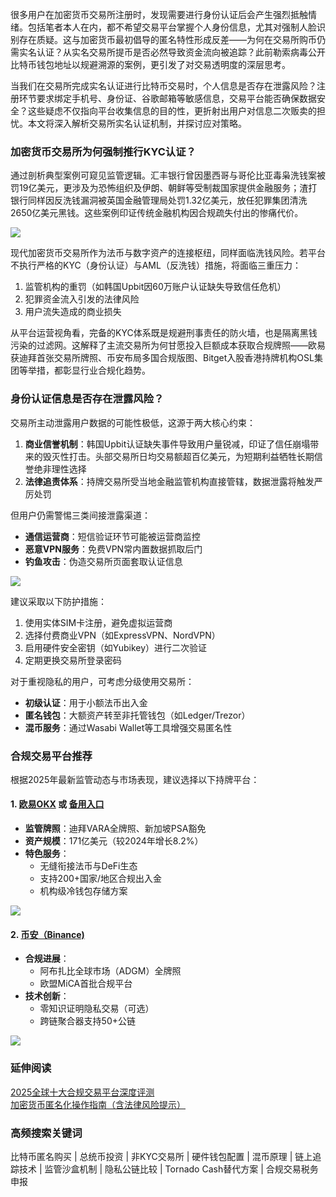 很多用户在加密货币交易所注册时，发现需要进行身份认证后会产生强烈抵触情绪。包括笔者本人在内，都不希望交易平台掌握个人身份信息，尤其对强制人脸识别存在质疑。这与加密货币最初倡导的匿名特性形成反差——为何在交易所购币仍需实名认证？从实名交易所提币是否必然导致资金流向被追踪？此前勒索病毒公开比特币钱包地址以规避溯源的案例，更引发了对交易透明度的深层思考。

当我们在交易所完成实名认证进行比特币交易时，个人信息是否存在泄露风险？注册环节要求绑定手机号、身份证、谷歌邮箱等敏感信息，交易平台能否确保数据安全？这些疑虑不仅指向平台收集信息的目的性，更折射出用户对信息二次贩卖的担忧。本文将深入解析交易所实名认证机制，并探讨应对策略。

### 加密货币交易所为何强制推行KYC认证？

通过剖析典型案例可窥见监管逻辑。汇丰银行曾因墨西哥与哥伦比亚毒枭洗钱案被罚19亿美元，更涉及为恐怖组织及伊朗、朝鲜等受制裁国家提供金融服务；渣打银行同样因反洗钱漏洞被英国金融管理局处罚1.32亿美元，放任犯罪集团清洗2650亿美元黑钱。这些案例印证传统金融机构因合规疏失付出的惨痛代价。

[![](https://307e939.webp.li/20250415173634650.png)](https://btc8848.com/top-10-exchanges)

现代加密货币交易所作为法币与数字资产的连接枢纽，同样面临洗钱风险。若平台不执行严格的KYC（身份认证）与AML（反洗钱）措施，将面临三重压力：
1. 监管机构的重罚（如韩国Upbit因60万账户认证缺失导致信任危机）
2. 犯罪资金流入引发的法律风险
3. 用户流失造成的商业损失

从平台运营视角看，完备的KYC体系既是规避刑事责任的防火墙，也是隔离黑钱污染的过滤网。这解释了主流交易所为何甘愿投入巨额成本获取合规牌照——欧易获迪拜首张交易所牌照、币安布局多国合规版图、Bitget入股香港持牌机构OSL集团等举措，都彰显行业合规化趋势。

### 身份认证信息是否存在泄露风险？

交易所主动泄露用户数据的可能性极低，这源于两大核心约束：
1. **商业信誉机制**：韩国Upbit认证缺失事件导致用户量锐减，印证了信任崩塌带来的毁灭性打击。头部交易所日均交易额超百亿美元，为短期利益牺牲长期信誉绝非理性选择
2. **法律追责体系**：持牌交易所受当地金融监管机构直接管辖，数据泄露将触发严厉处罚

但用户仍需警惕三类间接泄露渠道：
- **通信运营商**：短信验证环节可能被运营商监控
- **恶意VPN服务**：免费VPN常内置数据抓取后门
- **钓鱼攻击**：伪造交易所页面套取认证信息

[![](https://307e939.webp.li/20250415173710326.png)](https://btc8848.com/top-10-exchanges)

建议采取以下防护措施：
1. 使用实体SIM卡注册，避免虚拟运营商
2. 选择付费商业VPN（如ExpressVPN、NordVPN）
3. 启用硬件安全密钥（如Yubikey）进行二次验证
4. 定期更换交易所登录密码

对于重视隐私的用户，可考虑分级使用交易所：
- **初级认证**：用于小额法币出入金
- **匿名钱包**：大额资产转至非托管钱包（如Ledger/Trezor）
- **混币服务**：通过Wasabi Wallet等工具增强交易匿名性

### 合规交易平台推荐
根据2025年最新监管动态与市场表现，建议选择以下持牌平台：

#### 1. [欧易OKX](https://www.okx.com/zh-hans/join/74873351) 或 [备用入口](https://www.chouyi.world/zh-hans/join/18639032)
- **监管牌照**：迪拜VARA全牌照、新加坡PSA豁免
- **资产规模**：171亿美元（较2024年增长8.2%）
- **特色服务**： 
  - 无缝衔接法币与DeFi生态
  - 支持200+国家/地区合规出入金
  - 机构级冷钱包存储方案

[![](https://fe095ec.webp.li/top-10-exchanges-001.jpg)](https://www.chouyi.world/zh-hans/join/18639032)

#### 2. [币安（Binance)](https://accounts.binance.com/zh-CN/register?ref=36457687)
- **合规进展**：
  - 阿布扎比全球市场（ADGM）全牌照
  - 欧盟MiCA首批合规平台
- **技术创新**：
  - 零知识证明隐私交易（可选）
  - 跨链聚合器支持50+公链

[![](https://fe095ec.webp.li/top-10-exchanges-002.jpg)](https://accounts.binance.com/zh-CN/register?ref=36457687)

### 延伸阅读
[2025全球十大合规交易平台深度评测](https://btc8848.com/top-10-exchanges/)  
[加密货币匿名化操作指南（含法律风险提示）](https://heiyetouzi.xyz/biquanstory001/)

### 高频搜索关键词
比特币匿名购买 | 总统币投资 | 非KYC交易所 | 硬件钱包配置 | 混币原理 | 链上追踪技术 | 监管沙盒机制 | 隐私公链比较 | Tornado Cash替代方案 | 合规交易税务申报